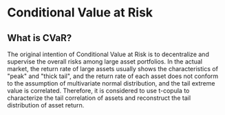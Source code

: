 # Conditional Value at Risk

## What is CVaR?

The original intention of Conditional Value at Risk is to decentralize and supervise the overall risks among large asset portfolios. In the actual market, the return rate of large assets usually shows the characteristics of "peak" and "thick tail", and the return rate of each asset does not conform to the assumption of multivariate normal distribution, and the tail extreme value is correlated. Therefore, it is considered to use t-copula to characterize the tail correlation of assets and reconstruct the tail distribution of asset return.
